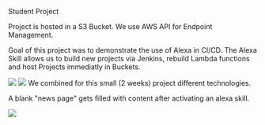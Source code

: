 Student Project 

Project is hosted in a S3 Bucket. We use AWS API for Endpoint Management.

Goal of this project was to demonstrate the use of Alexa in CI/CD.
The Alexa Skill allows us to build new projects via Jenkins, rebuild Lambda functions and host Projects immediatly in Buckets.



<img src="https://i.imgur.com/AYo38BQ.gif" />
<img src="https://i.imgur.com/vJIdiAL.gif" />
We combined for this small (2 weeks) project different technologies. 

A blank "news page" gets filled with content after activating an alexa skill. 

<img src="https://i.imgur.com/U75Quoc.png" />

